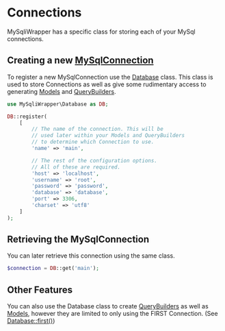 # Connections

MySqliWrapper has a specific class for storing each of your MySql connections. 

## Creating a new [MySqlConnection](https://github.com/nathan-fiscaletti/mysqli-wrapper/blob/master/src/MySqliWrapper/MySqlConnection.php)

To register a new MySqlConnection use the [Database](../src/MySqliWrapper/Database.php) class. This class is used to store Connections as well as give some rudimentary access to generating [Models](../src/MySqliWrapper/Model.php) and [QueryBuilders](../src/MySqliWrapper/QueryBuilder.php).

```php
use MySqliWrapper\Database as DB;

DB::register(
    [
        // The name of the connection. This will be
        // used later within your Models and QueryBuilders 
        // to determine which Connection to use.
        'name' => 'main', 

        // The rest of the configuration options.
        // All of these are required.
        'host' => 'localhost',
        'username' => 'root',
        'password' => 'password',
        'database' => 'database',
        'port' => 3306,
        'charset' => 'utf8'
    ]
);
```

## Retrieving the MySqlConnection

You can later retrieve this connection using the same class.

```php
$connection = DB::get('main');
```

## Other Features

You can also use the Database class to create [QueryBuilders](./queries.md) as well as [Models](./models.md), however they are limited to only using the FIRST Connection. (See [Database::first()](../src/MySqliWrapper/Database.php#L46))
